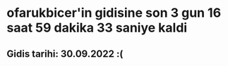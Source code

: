# ofarukbicer'in gidisine son 3 gun 16 saat 59 dakika 33 saniye kaldi

## Gidis tarihi: 30.09.2022 :(